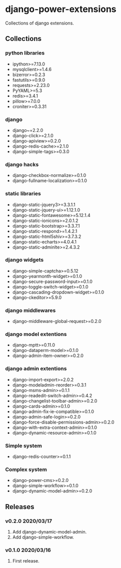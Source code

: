 # django-power-extensions

Collections of django extensions.

## Collections

### python libraries

- ipython>=7.13.0
- mysqlclient>=1.4.6
- bizerror>=0.2.3
- fastutils>=0.9.0
- requests>=2.23.0
- PyYAML>=5.3
- redis>=3.4.1
- pillow>=7.0.0
- croniter>=0.3.31

### django

- django~=2.2.0
- django-click>=2.1.0
- django-apiview>=0.2.0 
- django-redis-cache>=2.1.0
- django-simple-tags>=0.3.0

### django hacks

- django-checkbox-normalize>=0.1.0
- django-fullname-localization>=0.1.0

### static libraries

- django-static-jquery3>=3.3.1.1
- django-static-jquery-ui>=1.12.1.0
- django-static-fontawesome>=5.12.1.4
- django-static-ionicons>=2.0.1.2
- django-static-bootstrap>=3.3.7.1
- django-static-respond>=1.4.2.1
- django-static-html5shiv>=3.7.3.2
- django-static-echarts>=4.0.4.1
- django-static-adminlte>=2.4.3.2

### django widgets

- django-simple-captcha>=0.5.12
- django-yearmonth-widget>=0.1.0
- django-secure-password-input>=0.1.0
- django-toggle-switch-widget>=0.1.0
- django-cascading-dropdown-widget>=0.1.0
- django-ckeditor>=5.9.0

### django middlewares

- django-middleware-global-request>=0.2.0

### django model extentions

- django-mptt>=0.11.0
- django-dataperm-model>=0.1.0
- django-admin-item-owner>=0.2.0

### django admin extentions

- django-import-export>=2.0.2
- django-modeladmin-reorder>=0.3.1
- django-msms-admin>=0.1.1
- django-readedit-switch-admin>=0.4.2
- django-changelist-toolbar-admin>=0.2.0
- django-cards-admin>=0.1.0
- django-admin-fix-ie-compatible>=0.1.0
- django-admin-safe-login>=0.2.0
- django-force-disable-permissions-admin>=0.2.0
- django-with-extra-context-admin>=0.1.0
- django-dynamic-resource-admin>=0.1.0

### Simple system

- django-redis-counter>=0.1.1

### Complex system

- django-power-cms>=0.2.0
- django-simple-workflow>=0.1.0
- django-dynamic-model-admin>=0.2.0

## Releases

### v0.2.0 2020/03/17

1. Add django-dynamic-model-admin.
1. Add django-simple-workflow.

### v0.1.0 2020/03/16

1. First release.